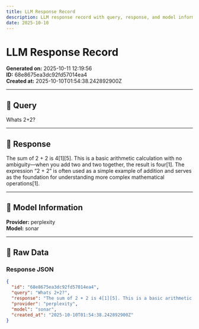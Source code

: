 ```yaml
---
title: LLM Response Record
description: LLM response record with query, response, and model information
date: 2025-10-10
---
```


# LLM Response Record

**Generated on:** 2025-10-11 12:19:56  
**ID:** 68e8675ea3dc92fd57014ea4  
**Created at:** 2025-10-10T01:54:38.242892900Z

---

## 🤖 Query

Whats 2+2?

---

## 💬 Response

The sum of 2 + 2 is 4[1][5]. This is a basic arithmetic calculation with no ambiguity—when you add two and two together, the result is four[1]. The expression “2 + 2” is often used as a simple example of addition and serves as the foundation for understanding more complex mathematical operations[1].

---

## 🔧 Model Information

**Provider:** perplexity  
**Model:** sonar

---

## 📄 Raw Data

### Response JSON
```json
{
  "id": "68e8675ea3dc92fd57014ea4",
  "query": "Whats 2+2?",
  "response": "The sum of 2 + 2 is 4[1][5]. This is a basic arithmetic calculation with no ambiguity\u2014when you add two and two together, the result is four[1]. The expression \u201c2 + 2\u201d is often used as a simple example of addition and serves as the foundation for understanding more complex mathematical operations[1].",
  "provider": "perplexity",
  "model": "sonar",
  "created_at": "2025-10-10T01:54:38.242892900Z"
}
```